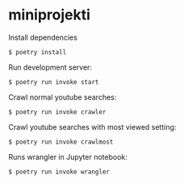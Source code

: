 # miniprojekti

Install dependencies

```
$ poetry install
```

Run development server:

```
$ poetry run invoke start
```

Crawl normal youtube searches:

```
$ poetry run invoke crawler
```

Crawl youtube searches with most viewed setting:

```
$ poetry run invoke crawlmost
```

Runs wrangler in Jupyter notebook:

```
$ poetry run invoke wrangler
```
